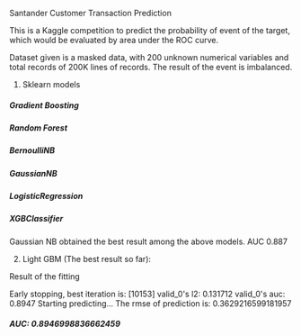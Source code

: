Santander Customer Transaction Prediction

This is a Kaggle competition to predict the probability of event of the target, which would be evaluated by area under the ROC curve.

Dataset given is a masked data, with 200 unknown numerical variables and total records of 200K lines of records. The result of the event is imbalanced.

1. Sklearn models

##### Gradient Boosting 
##### Random Forest 
##### BernoulliNB 
##### GaussianNB
##### LogisticRegression
##### XGBClassifier 


Gaussian NB obtained the best result among the above models. AUC 0.887


2. Light GBM (The best result so far):

Result of the fitting

Early stopping, best iteration is:
[10153]	valid_0's l2: 0.131712	valid_0's auc: 0.8947
Starting predicting...
The rmse of prediction is: 0.3629216599181957

##### AUC:  0.8946998836662459
